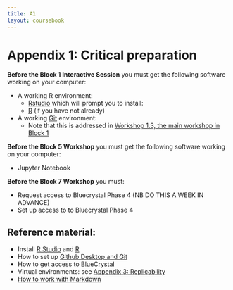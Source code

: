 ```yaml
---
title: A1 
layout: coursebook
---
```


# Appendix 1: Critical preparation

**Before the Block 1 Interactive Session** you must get the following software working on your computer:

* A working R environment:
  * [Rstudio](https://rstudio.com/) which will prompt you to install:
  * [R](https://www.r-project.org/) (if you have not already)
* A working [Git](appendix4-github.md) environment:
  * Note that this is addressed in [Workshop 1.3, the main workshop in Block 1](01.md)

**Before the Block 5 Workshop** you must get the following software working on your computer:

* Jupyter Notebook

**Before the Block 7 Workshop** you must:

* Request access to Bluecrystal Phase 4 (NB DO THIS A WEEK IN ADVANCE)
* Set up access to to Bluecrystal Phase 4

## Reference material:

* Install [R Studio](https://rstudio.com/products/rstudio/download/) and [R](https://www.r-project.org/)
* How to set up [Github Desktop and Git](appendix4-github.md)
* How to get access to [BlueCrystal](appendix5-bluecrystal.md)
* Virtual environments: see [Appendix 3: Replicability](appendix3-replicability.md)
* [How to work with Markdown](https://guides.github.com/features/mastering-markdown/)
